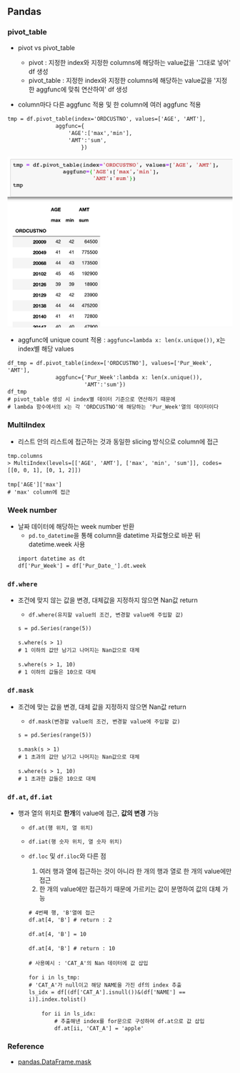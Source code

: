 ## Pandas

### pivot_table

- pivot vs pivot_table

  - pivot : 지정한 index와 지정한 columns에 해당하는 value값을 '그대로 넣어' df 생성
  - pivot_table : 지정한 index와 지정한 columns에 해당하는 value값을 '지정한 aggfunc에 맞춰 연산하여' df 생성

- column마다 다른 aggfunc 적용 및 한 column에 여러 aggfunc 적용

```
tmp = df.pivot_table(index='ORDCUSTNO', values=['AGE', 'AMT'],
               aggfunc={
                   'AGE':['max','min'],
                   'AMT':'sum',
                       })
```

![MultiIndex](image/MultiIndex.png)

- aggfunc에 unique count 적용 : `aggfunc=lambda x: len(x.unique())`, x는 index별 해당 values

```
df_tmp = df.pivot_table(index=['ORDCUSTNO'], values=['Pur_Week', 'AMT'],
               aggfunc={'Pur_Week':lambda x: len(x.unique()),
                        'AMT':'sum'})
df_tmp
# pivot_table 생성 시 index별 데이터 기준으로 연산하기 때문에
# lambda 함수에서의 x는 각 'ORDCUSTNO'에 해당하는 'Pur_Week'열의 데이터이다
```

### MultiIndex

- 리스트 안의 리스트에 접근하는 것과 동일한 slicing 방식으로 column에 접근

```
tmp.columns
> MultiIndex(levels=[['AGE', 'AMT'], ['max', 'min', 'sum']], codes=[[0, 0, 1], [0, 1, 2]])

tmp['AGE']['max']
# 'max' column에 접근
```

### Week number

- 날짜 데이터에 해당하는 week number 반환
  - `pd.to_datetime`을 통해 column을 datetime 자료형으로 바꾼 뒤 datetime.week 사용
  ```
  import datetime as dt
  df['Pur_Week'] = df['Pur_Date_'].dt.week
  ```

### `df.where`

- 조건에 맞지 않는 값을 변경, 대체값을 지정하지 않으면 Nan값 return

  - `df.where(유지할 value의 조건, 변경할 value에 주입할 값)`

  ```
  s = pd.Series(range(5))

  s.where(s > 1)
  # 1 이하의 값만 남기고 나머지는 Nan값으로 대체

  s.where(s > 1, 10)
  # 1 이하의 값들은 10으로 대체
  ```

### `df.mask`

- 조건에 맞는 값을 변경, 대체 값을 지정하지 않으면 Nan값 return

  - `df.mask(변경할 value의 조건, 변경할 value에 주입할 값)`

  ```
  s = pd.Series(range(5))

  s.mask(s > 1)
  # 1 초과의 값만 남기고 나머지는 Nan값으로 대체

  s.where(s > 1, 10)
  # 1 초과한 값들은 10으로 대체
  ```

### `df.at`, `df.iat`

- 행과 열의 위치로 **한개**의 value에 접근, **값의 변경** 가능

  - `df.at(행 위치, 열 위치)`
  - `df.iat(행 숫자 위치, 열 숫자 위치)`
  - `df.loc` 및 `df.iloc`와 다른 점

    1. 여러 행과 열에 접근하는 것이 아니라 한 개의 행과 열로 한 개의 value에만 접근
    1. 한 개의 value에만 접근하기 때문에 가르키는 값이 분명하여 값의 대체 가능

    ```
    # 4번째 행, 'B'열에 접근
    df.at[4, 'B'] # return : 2

    df.at[4, 'B'] = 10

    df.at[4, 'B'] # return : 10

    # 사용예시 : 'CAT_A'의 Nan 데이터에 값 삽입

    for i in ls_tmp:
    # 'CAT_A'가 null이고 해당 NAME을 가진 df의 index 추출
    ls_idx = df[(df['CAT_A'].isnull())&(df['NAME'] == i)].index.tolist()

        for ii in ls_idx:
            # 추출해낸 index를 for문으로 구성하여 df.at으로 값 삽입
            df.at[ii, 'CAT_A'] = 'apple'
    ```

### Reference

- [pandas.DataFrame.mask](https://pandas.pydata.org/pandas-docs/stable/reference/api/pandas.DataFrame.mask.html#pandas.DataFrame.mask)
